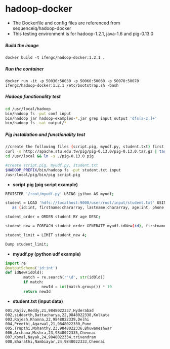 # hadoop-docker

- The Dockerfile and config files are referenced from sequenceiq/hadoop-docker 
- This testing environment is for hadoop-1.2.1, java-1.6 and pig-0.13.0

##### Build the image
```
docker build -t ifengc/hadoop-docker:1.2.1 .
```

##### Run the container
```
docker run -it -p 50030:50030 -p 50060:50060 -p 50070:50070 ifengc/hadoop-docker:1.2.1 /etc/bootstrap.sh -bash
```

##### Hadoop functionality test
```bash
cd /usr/local/hadoop
bin/hadoop fs -put conf input
bin/hadoop jar hadoop-examples-*.jar grep input output 'dfs[a-z.]+'
bin/hadoop fs -cat output/*
```

##### Pig installation and functionality test
```bash
//create the following files (script.pig, myudf.py, student.txt) first
curl -s http://apache.stu.edu.tw/pig/pig-0.13.0/pig-0.13.0.tar.gz | tar -xz -C /usr/local/
cd /usr/local && ln -s ./pig-0.13.0 pig

#create script.pig, myudf.py, student.txt
$HADOOP_PREFIX/bin/hadoop fs -put student.txt input
/usr/local/pig/bin/pig script.pig
```


- __script.pig (pig script example)__

```bash
REGISTER '/root/myudf.py' USING jython AS myudf;

student = LOAD 'hdfs://localhost:9000/user/root/input/student.txt' USING PigStorage(',')
   as (id:int, firstname:chararray, lastname:chararray, age:int, phone:chararray, city:chararray);

student_order = ORDER student BY age DESC;

student_new = FOREACH student_order GENERATE myudf.idNew(id), firstname, age;

student_limit = LIMIT student_new 4;

Dump student_limit;
```


- __myudf.py (python udf example)__

```python
import re
@outputSchema('id:int')
def idNew(idOld):
        match = re.search(r'\d', str(idOld))
        if match:
                newId = int(match.group()) * 10
        return newId
```


- __student.txt (input data)__

```
001,Rajiv,Reddy,21,9848022337,Hyderabad
002,siddarth,Battacharya,22,9848022338,Kolkata
003,Rajesh,Khanna,22,9848022339,Delhi
004,Preethi,Agarwal,21,9848022330,Pune
005,Trupthi,Mohanthy,23,9848022336,Bhuwaneshwar
006,Archana,Mishra,23,9848022335,Chennai
007,Komal,Nayak,24,9848022334,trivendram
008,Bharathi,Nambiayar,24,9848022333,Chennai
```